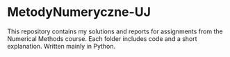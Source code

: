 # MetodyNumeryczne-UJ

This repository contains my solutions and reports for assignments from the Numerical Methods course. Each folder includes code and a short explanation. Written mainly in Python.
